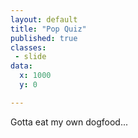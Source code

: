 ```yaml
---
layout: default
title: "Pop Quiz"
published: true
classes:
 - slide
data:
  x: 1000
  y: 0

---
```


Gotta eat my own dogfood...
